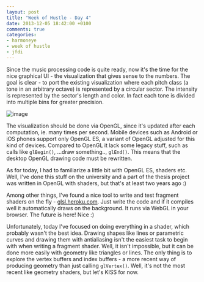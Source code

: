 ```yaml
---
layout: post
title: "Week of Hustle - Day 4"
date: 2013-12-05 18:42:00 +0100
comments: true
categories:
- harmoneye
- week of hustle
- jfdi
---
```

Since the music processing code is quite ready, now it's the time for the nice graphical UI - the visualization that gives sense to the numbers. The goal is clear - to port the existing visualization where each pitch class (a tone in an arbitrary octave) is represented by a circular sector. The intensity is represented by the sector's length and color. In fact each tone is divided into multiple bins for greater precision.

<!--more-->

<img alt="image" src="http://media.tumblr.com/9118d2c603047808dc31a4bc4870b795/tumblr_inline_mxcwv4t26S1s2upa7.png" />

The visualization should be done via OpenGL, since it's updated after each computation, ie. many times per second. Mobile devices such as Android or iOS phones support only OpenGL ES, a variant of OpenGL adjusted for this kind of devices. Compared to OpenGL it lack some legacy stuff, such as calls like `glBegin()`, ...draw something.., `glEnd()`. This means that the desktop OpenGL drawing code must be rewritten.

As for today, I had to familiarize a little bit with OpenGL ES, shaders etc. Well, I've done this stuff on the university and a part of the thesis project was written in OpenGL with shaders, but that's at least two years ago :)

Among other things, I've found a nice tool to write and test fragment shaders on the fly - <a href="http://glsl.heroku.com/">glsl.heroku.com</a>. Just write the code and if it compiles well it automatically draws on the background. It runs via WebGL in your browser. The future is here! Nice :)

Unfortunately, today I've focused on doing everything in a shader, which probably wasn't the best idea. Drawing shapes like lines or parametric curves and drawing them with antialiasing isn't the easiest task to begin with when writing a fragment shader. Well, it isn't impossible, but it can be done more easily with geometry like triangles or lines. The only thing is to explore the vertex buffers and index buffers - a more recent way of producing geometry than just calling `glVertex()`. Well, it's not the most recent like geometry shaders, but let's KISS for now.
